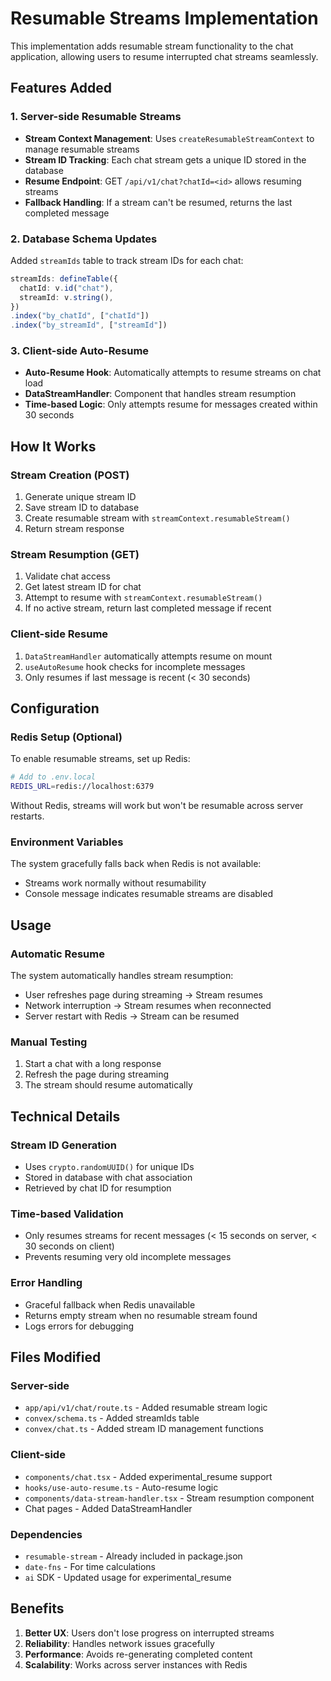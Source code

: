# Resumable Streams Implementation

This implementation adds resumable stream functionality to the chat application, allowing users to resume interrupted chat streams seamlessly.

## Features Added

### 1. Server-side Resumable Streams
- **Stream Context Management**: Uses `createResumableStreamContext` to manage resumable streams
- **Stream ID Tracking**: Each chat stream gets a unique ID stored in the database
- **Resume Endpoint**: GET `/api/v1/chat?chatId=<id>` allows resuming streams
- **Fallback Handling**: If a stream can't be resumed, returns the last completed message

### 2. Database Schema Updates
Added `streamIds` table to track stream IDs for each chat:
```typescript
streamIds: defineTable({
  chatId: v.id("chat"),
  streamId: v.string(),
})
.index("by_chatId", ["chatId"])
.index("by_streamId", ["streamId"])
```

### 3. Client-side Auto-Resume
- **Auto-Resume Hook**: Automatically attempts to resume streams on chat load
- **DataStreamHandler**: Component that handles stream resumption
- **Time-based Logic**: Only attempts resume for messages created within 30 seconds

## How It Works

### Stream Creation (POST)
1. Generate unique stream ID
2. Save stream ID to database
3. Create resumable stream with `streamContext.resumableStream()`
4. Return stream response

### Stream Resumption (GET)
1. Validate chat access
2. Get latest stream ID for chat
3. Attempt to resume with `streamContext.resumableStream()`
4. If no active stream, return last completed message if recent

### Client-side Resume
1. `DataStreamHandler` automatically attempts resume on mount
2. `useAutoResume` hook checks for incomplete messages
3. Only resumes if last message is recent (< 30 seconds)

## Configuration

### Redis Setup (Optional)
To enable resumable streams, set up Redis:

```bash
# Add to .env.local
REDIS_URL=redis://localhost:6379
```

Without Redis, streams will work but won't be resumable across server restarts.

### Environment Variables
The system gracefully falls back when Redis is not available:
- Streams work normally without resumability
- Console message indicates resumable streams are disabled

## Usage

### Automatic Resume
The system automatically handles stream resumption:
- User refreshes page during streaming → Stream resumes
- Network interruption → Stream resumes when reconnected
- Server restart with Redis → Stream can be resumed

### Manual Testing
1. Start a chat with a long response
2. Refresh the page during streaming
3. The stream should resume automatically

## Technical Details

### Stream ID Generation
- Uses `crypto.randomUUID()` for unique IDs
- Stored in database with chat association
- Retrieved by chat ID for resumption

### Time-based Validation
- Only resumes streams for recent messages (< 15 seconds on server, < 30 seconds on client)
- Prevents resuming very old incomplete messages

### Error Handling
- Graceful fallback when Redis unavailable
- Returns empty stream when no resumable stream found
- Logs errors for debugging

## Files Modified

### Server-side
- `app/api/v1/chat/route.ts` - Added resumable stream logic
- `convex/schema.ts` - Added streamIds table
- `convex/chat.ts` - Added stream ID management functions

### Client-side
- `components/chat.tsx` - Added experimental_resume support
- `hooks/use-auto-resume.ts` - Auto-resume logic
- `components/data-stream-handler.tsx` - Stream resumption component
- Chat pages - Added DataStreamHandler

### Dependencies
- `resumable-stream` - Already included in package.json
- `date-fns` - For time calculations
- `ai` SDK - Updated usage for experimental_resume

## Benefits

1. **Better UX**: Users don't lose progress on interrupted streams
2. **Reliability**: Handles network issues gracefully
3. **Performance**: Avoids re-generating completed content
4. **Scalability**: Works across server instances with Redis
